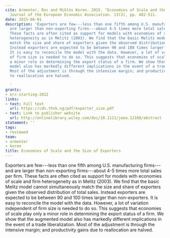 ```yaml
---
cite: Armenter, Roc and Miklós Koren. 2015. "Economies of Scale and the Size of Exporters"
  Journal of the European Economic Association. 13(3), pp. 482-511.
date: 2015-06-01
description: 'Exporters are few---less than one fifth among U.S. manufacturing firms---and
  are larger than non-exporting firms---about 4-5 times more total sales per firm.
  These facts are often cited as support for models with economies of scale and firm
  heterogeneity as in Melitz (2003). We find that the basic Melitz model cannot simultaneously
  match the size and share of exporters given the observed distribution of total sales.
  Instead exporters are expected to be between 90 and 100 times larger than non-exporters.
  It is easy to reconcile the model with the data. However, a lot of variation independent
  of firm size is needed to do so. This suggests that economies of scale play only
  a minor role in determining the export status of a firm. We show that the augmented
  model also has markedly different implications in the event of a trade liberalization.
  Most of the adjustment is through the intensive margin; and productivity gains due
  to reallocation are halved.

  '
grants:
- erc-starting-2012
links:
- text: Full text
  url: https://cdn.thnk.ng/pdf/exporter_size.pdf
- text: Link to publisher website
  url: http://onlinelibrary.wiley.com/doi/10.1111/jeea.12108/abstract
statement: ''
tags:
- reviewed
team:
- armenter
- koren
title: Economies of Scale and the Size of Exporters
---
```

Exporters are few---less than one fifth among U.S. manufacturing firms---and are larger than non-exporting firms---about 4-5 times more total sales per firm. These facts are often cited as support for models with economies of scale and firm heterogeneity as in Melitz (2003). We find that the basic Melitz model cannot simultaneously match the size and share of exporters given the observed distribution of total sales. Instead exporters are expected to be between 90 and 100 times larger than non-exporters. It is easy to reconcile the model with the data. However, a lot of variation independent of firm size is needed to do so. This suggests that economies of scale play only a minor role in determining the export status of a firm. We show that the augmented model also has markedly different implications in the event of a trade liberalization. Most of the adjustment is through the intensive margin; and productivity gains due to reallocation are halved.

